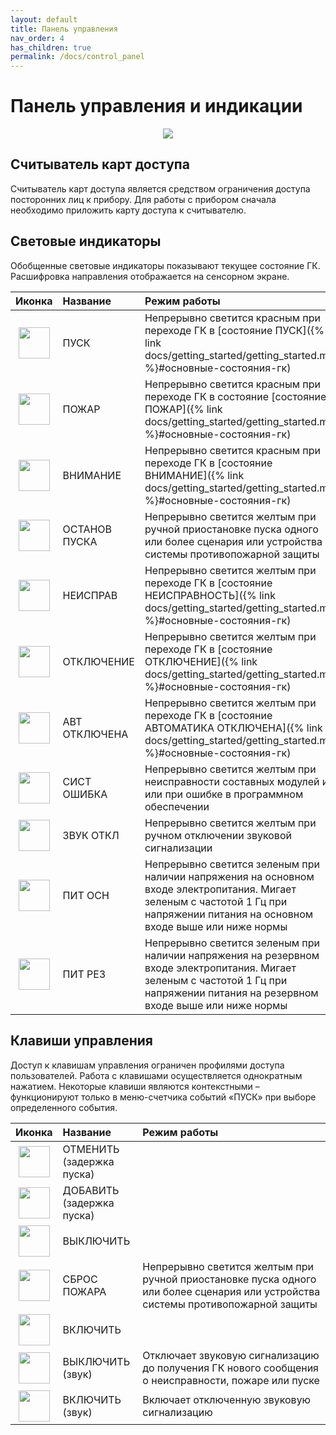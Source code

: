 ```yaml
---
layout: default
title: Панель управления
nav_order: 4
has_children: true
permalink: /docs/control_panel
---
```


# Панель управления и индикации
<p align="center">
<img src="../assets/images/control_panel.png">
</p>

## Считыватель карт доступа
Считыватель карт доступа является средством ограничения доступа посторонних лиц к прибору. Для работы с прибором сначала необходимо приложить карту доступа к считывателю.

## Световые индикаторы
Обобщенные световые индикаторы показывают текущее состояние ГК. Расшифровка направления отображается на сенсорном экране.

|Иконка|Название|Режим работы|
|:---:|:---|:---|
|<img src="../assets/icons/light_indicators/li_pusk.png" width="50" height="50">|ПУСК|Непрерывно светится красным при переходе ГК в [состояние ПУСК]({% link docs/getting_started/getting_started.md %}#основные-состояния-гк)|
|<img src="../assets/icons/light_indicators/li_pozhar.png" width="50" height="50">|ПОЖАР|Непрерывно светится красным при переходе ГК в состояние [состояние ПОЖАР]({% link docs/getting_started/getting_started.md %}#основные-состояния-гк)|
|<img src="../assets/icons/light_indicators/li_vnimanie.png" width="50" height="50">|ВНИМАНИЕ|Непрерывно светится красным при переходе ГК в [состояние ВНИМАНИЕ]({% link docs/getting_started/getting_started.md %}#основные-состояния-гк)|
|<img src="../assets/icons/light_indicators/li_ostanov_puska.png" width="50" height="50">|ОСТАНОВ ПУСКА|Непрерывно светится желтым при ручной приостановке пуска одного или более сценария или устройства системы противопожарной защиты|
|<img src="../assets/icons/light_indicators/li_neispravnost.png" width="50" height="50">|НЕИСПРАВ|Непрерывно светится желтым при переходе ГК в [состояние НЕИСПРАВНОСТЬ]({% link docs/getting_started/getting_started.md %}#основные-состояния-гк)|
|<img src="../assets/icons/light_indicators/li_otkluchenie.png" width="50" height="50">|ОТКЛЮЧЕНИЕ|Непрерывно светится желтым при переходе ГК в [состояние ОТКЛЮЧЕНИЕ]({% link docs/getting_started/getting_started.md %}#основные-состояния-гк)|
|<img src="../assets/icons/light_indicators/li_avt_otkluchena.png" width="50" height="50">|АВТ ОТКЛЮЧЕНА|Непрерывно светится желтым при переходе ГК в [состояние АВТОМАТИКА ОТКЛЮЧЕНА]({% link docs/getting_started/getting_started.md %}#основные-состояния-гк)|
|<img src="../assets/icons/light_indicators/li_sist_oshibka.png" width="50" height="50">|СИСТ ОШИБКА|Непрерывно светится желтым при неисправности составных модулей и/или при ошибке в программном обеспечении|
|<img src="../assets/icons/light_indicators/li_zvuk_otkl.png" width="50" height="50">|ЗВУК ОТКЛ|Непрерывно светится желтым при ручном отключении звуковой сигнализации|
|<img src="../assets/icons/light_indicators/li_pit_osn.png" width="50" height="50">|ПИТ ОСН|Непрерывно светится зеленым при наличии напряжения на основном входе электропитания. Мигает зеленым с частотой 1 Гц при напряжении питания на основном входе выше или ниже нормы|
|<img src="../assets/icons/light_indicators/li_pit_rez.png" width="50" height="50">|ПИТ РЕЗ|Непрерывно светится зеленым при наличии напряжения на резервном входе электропитания. Мигает зеленым с частотой 1 Гц при напряжении питания на резервном входе выше или ниже нормы|

## Клавиши управления
Доступ к клавишам управления ограничен профилями доступа пользователей. Работа с клавишами осуществляется однократным нажатием. Некоторые клавиши являются контекстными – функционируют только в меню-счетчика событий «ПУСК» при выборе определенного события.

|Иконка|Название|Режим работы|
|:---:|:---|:---|
|<img src="../assets/icons/keys/k_otmenit.png" width="50" height="50">|ОТМЕНИТЬ <br>(задержка пуска)||
|<img src="../assets/icons/keys/k_dobavit.png" width="50" height="50">|ДОБАВИТЬ <br>(задержка пуска)||
|<img src="../assets/icons/keys/k_vyykluchit.png" width="50" height="50">|ВЫКЛЮЧИТЬ||
|<img src="../assets/icons/keys/k_sbros_pozhara.png" width="50" height="50">|СБРОС ПОЖАРА|Непрерывно светится желтым при ручной приостановке пуска одного или более сценария или устройства системы противопожарной защиты|
|<img src="../assets/icons/keys/k_vkluchit.png" width="50" height="50">|ВКЛЮЧИТЬ||
|<img src="../assets/icons/keys/k_vyykluchit_zvuk.png" width="50" height="50">|ВЫКЛЮЧИТЬ <br>(звук)|Отключает звуковую сигнализацию до получения ГК нового сообщения о неисправности, пожаре или пуске|
|<img src="../assets/icons/keys/k_vkluchit_zvuk.png" width="50" height="50">|ВКЛЮЧИТЬ <br>(звук)|Включает отключенную звуковую сигнализацию|
